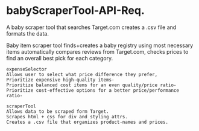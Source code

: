 # babyScraperTool-API-Req.
A baby scraper tool that searches Target.com creates a .csv file and formats the data.

Baby item scraper tool 
	finds+creates a baby registry using most necessary items 
	automatically compares reviews from Target.com, checks prices to find an overall best pick for each category.


	expenseSelector
	Allows user to select what price difference they prefer, 
	Prioritize expensive high-quality items- 
	Prioritize balanced cost items for an even quality/price ratio-
	Prioritize cost-effective options for a better price/performance ratio-
 
	scraperTool
	Allows data to be scraped form Target.
	Scrapes html + css for div and styling attrs.
	Creates a .csv file that organizes product-names and prices.
